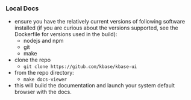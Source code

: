 ### Local Docs

- ensure you have the relatively current versions of following software installed (if you are curious about the versions supported, see the Dockerfile for versions used in the build):
    - nodejs and npm
    - git
    - make
- clone the repo
    - ```git clone https://gitub.com/kbase/kbase-ui```
- from the repo directory:
    - ```make docs-viewer```
- this will build the documentation and launch your system default browser with the docs.
